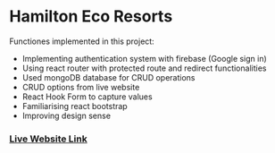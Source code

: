 # Hamilton Eco Resorts

Functiones implemented in this project:
* Implementing authentication system with firebase (Google sign in)
* Using react router with protected route and redirect functionalities
* Used mongoDB database for CRUD operations
* CRUD options from live website 
* React Hook Form to capture values
* Familiarising react bootstrap
* Improving design sense


### [Live Website Link](https://hamilton-eco-resort.web.app/)